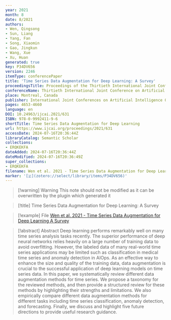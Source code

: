 ```yaml
---
year: 2021
month: 8
date: 8/2021
authors:
- Wen, Qingsong
- Sun, Liang
- Yang, Fan
- Song, Xiaomin
- Gao, Jingkun
- Wang, Xue
- Xu, Huan
generated: true
key: P34DV656
version: 2246
itemType: conferencePaper
title: 'Time Series Data Augmentation for Deep Learning: A Survey'
proceedingsTitle: Proceedings of the Thirtieth International Joint Conference on Artificial Intelligence
conferenceName: Thirtieth International Joint Conference on Artificial Intelligence {IJCAI-21}
place: Montreal, Canada
publisher: International Joint Conferences on Artificial Intelligence Organization
pages: 4653-4660
language: en
DOI: 10.24963/ijcai.2021/631
ISBN: 978-0-9992411-9-6
shortTitle: Time Series Data Augmentation for Deep Learning
url: https://www.ijcai.org/proceedings/2021/631
accessDate: 2024-07-16T20:36:44Z
libraryCatalog: Semantic Scholar
collections:
- ERQKEKFA
dateAdded: 2024-07-16T20:36:44Z
dateModified: 2024-07-16T20:36:49Z
super_collections:
- ERQKEKFA
filename: Wen et al. 2021 - Time Series Data Augmentation for Deep Learning A Survey
marker: '[🇿](zotero://select/library/items/P34DV656)'
---
```



 > 
 > \[!warning\] Warning
 > This note should not be modified as it can be overwritten by the plugin which generated it

 > 
 > \[!title\] Time Series Data Augmentation for Deep Learning: A Survey

 > 
 > \[!example\] File
 > [Wen et al. 2021 - Time Series Data Augmentation for Deep Learning A Survey](Wen%20et%20al.%202021%20-%20Time%20Series%20Data%20Augmentation%20for%20Deep%20Learning%20A%20Survey.pdf)

 > 
 > \[!abstract\] Abstract
 > Deep learning performs remarkably well on many time series analysis tasks recently. The superior performance of deep neural networks relies heavily on a large number of training data to avoid overfitting. However, the labeled data of many real-world time series applications may be limited such as classification in medical time series and anomaly detection in AIOps. As an effective way to enhance the size and quality of the training data, data augmentation is crucial to the successful application of deep learning models on time series data. In this paper, we systematically review different data augmentation methods for time series. We propose a taxonomy for the reviewed methods, and then provide a structured review for these methods by highlighting their strengths and limitations. We also empirically compare different data augmentation methods for different tasks including time series classification, anomaly detection, and forecasting. Finally, we discuss and highlight five future directions to provide useful research guidance.
